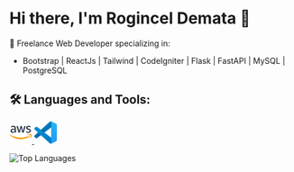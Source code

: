 # Hi there, I'm Rogincel Demata 👋

🚀 Freelance Web Developer specializing in:
- Bootstrap | ReactJs | Tailwind | CodeIgniter | Flask | FastAPI | MySQL | PostgreSQL

## 🛠️ Languages and Tools:
<p dir="auto">
  <a href="https://www.php.net" target="_blank" title="AWS">
    <img src="https://github.com/devicons/devicon/blob/master/icons/amazonwebservices/amazonwebservices-original-wordmark.svg" title="Amazon Web Services" alt="VSCode" width="40" height="40" style="max-width: 100%;">
  </a>
  <a href="https://www.php.net" target="_blank" title="PHP">
    <img src="https://github.com/devicons/devicon/raw/master/icons/vscode/vscode-original.svg" title="VSCode" alt="VSCode" width="40" height="40" style="max-width: 100%;">
  </a>
</p>

![Top Languages](https://github-readme-stats.vercel.app/api/top-langs/?username=dmathz-dev&layout=compact&hide_progress=true)

